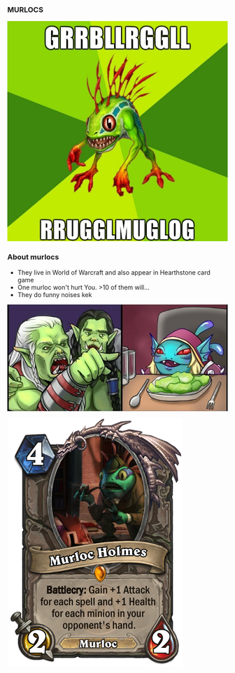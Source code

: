### MURLOCS
![](murlok1.jpg)
### About murlocs
* They live in World of Warcraft and also appear in Hearthstone card game
* One murloc won't hurt You. >10 of them will...
* They do funny noises kek

![](murlok3.jpg)

![](murlok2.png)

